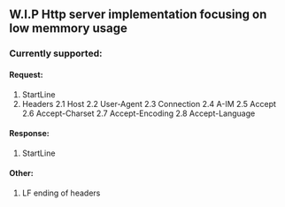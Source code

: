 ## W.I.P Http server implementation focusing on low memmory usage

### Currently supported:

#### Request:
1. StartLine
2. Headers
2.1 Host
2.2 User-Agent
2.3 Connection
2.4 A-IM
2.5 Accept
2.6 Accept-Charset
2.7 Accept-Encoding
2.8 Accept-Language

#### Response:
1. StartLine

#### Other:
1. LF ending of headers
